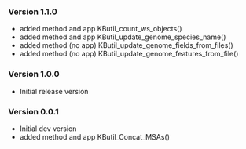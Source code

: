 ### Version 1.1.0
- added method and app KButil_count_ws_objects()
- added method and app KButil_update_genome_species_name()
- added method (no app) KButil_update_genome_fields_from_files()
- added method (no app) KButil_update_genome_features_from_file()

### Version 1.0.0
- Initial release version

### Version 0.0.1
- Initial dev version
- added method and app KButil_Concat_MSAs()
